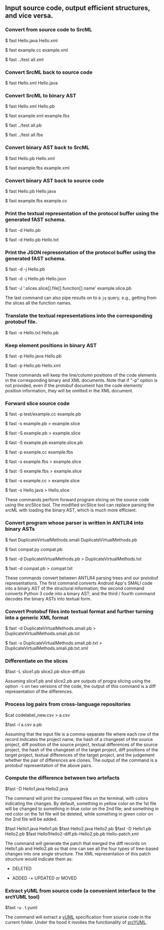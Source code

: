 ## Input source code, output efficient structures, and vice versa. 

### Convert from source code to SrcML

  $ fast Hello.java Hello.xml

  $ fast example.cc example.xml

  $ fast ../test all.xml

### Convert SrcML back to source code

  $ fast Hello.xml Hello.java

### Convert SrcML to binary AST

  $ fast Hello.xml Hello.pb

  $ fast example.xml example.fbs

  $ fast ../test all.pb

  $ fast ../test all.fbs

### Convert binary AST back to SrcML

  $ fast Hello.pb Hello.xml

  $ fast example.fbs example.xml

### Convert binary AST back to source code

  $ fast Hello.pb Hello.java
  
  $ fast example.fbs example.cc

### Print the textual representation of the protocol buffer using the generated fAST schema.

  $ fast -d Hello.pb

  $ fast -d Hello.pb Hello.txt

### Print the JSON representation of the protocol buffer using the generated fAST schema. 

  $ fast -d -j Hello.pb

  $ fast -d -j Hello.pb Hello.json

  $ fast -J '.slices.slice[].file[].function[].name' example.slice.pb

The last command can also pipe results on to a `jq` query, e.g., getting from the slices all the function names.

### Translate the textual representations into the corresponding protobuf file. 

  $ fast -e Hello.txt Hello.pb
  
### Keep element positions in binary AST

  $ fast -p Hello.java Hello.pb
  
  $ fast -p Hello.pb Hello.xml

These commands will keep the line/column positions of the code elements in the
corresponding binary and XML documents.  Note that if "-p" option is not
provided, even if the protobuf document has the code elements' position
information, they will be omitted in the XML document.

### Forward slice source code

  $ fast -p test/example.cc example.pb
  
  $ fast -s example.pb > example.slice
  
  $ fast -S example.pb > example.slice

  $ fast -S example.pb example.slice.pb

  $ fast -p example.cc example.fbs
	
  $ fast -s example.fbs > example.slice
	
  $ fast -S example.fbs > example.slice
	
  $ fast -s example.cc > example.slice

  $ fast -s Hello.java > Hello.slice

These commands perform forward program slicing on the source code using the
srcSlice tool.  The modified srcSlice tool can replace parsing the srcML with
loading the binary AST, which is much more efficient.

### Convert program whose parser is written in ANTLR4 into binary ASTs

  $ fast DuplicateVirtualMethods.smali DuplicateVirtualMethods.pb

  $ fast compat.py compat.pb

  $ fast -d DuplicateVirtualMethods.pb > DuplicateVirtualMethods.txt

  $ fast -d compat.pb > compat.txt
  
These commands convert between ANTLR4 parsing trees and our protobuf
representations. The first command converts Android App's SMALI code into a
binary AST of the structural information; the second command converts Python 3
code into a binary AST; and the third / fourth command decodes the binary ASTs
into textual form. 

### Convert Protobuf files into textual format and further turning into a generic XML format
  $ fast -d DuplicateVirtualMethods.smali.pb > DuplicateVirtualMethods.smali.pb.txt

  $ fast -x DuplicateVirtualMethods.smali.pb.txt > DuplicateVirtualMethods.smali.pb.txt.xml

### Differentiate on the slices

  $fast -L slice1.pb slice2.pb slice-diff.pb

Assuming slice1.pb and slice2.pb are outputs of progra slicing using the option
`-S` on two versions of the code, the output of this command is a diff
representation of the differences.

### Process log pairs from cross-language repositories
  $cat codelabel_new.csv > a.csv

  $fast -l a.csv a.pb

Assuming that the input file is a comma-separate file where each row of the
record indicates the project name, the hash of a changeset of the source
project, diff position of the source project, textual differences of the source
project, the hash of the changeset of the target project, diff positions of the
target project, textual differences of the target project, and the judgement
whether the pair of differences are clones.  The output of the command is a
protobuf representation of the above pairs.

### Compute the difference between two artefacts

  $fast -D Hello1.java Hello2.java

The command will print the compared files on the terminal, with colors
indicating the changes.  By default, something in yellow color on the 1st file
will be changed to something in blue color on the 2nd file; and something in
red color on the 1st file will be deleted, while something in green color on
the 2nd file will be added.

  $fast Hello1.java Hello1.pb
  $fast Hello2.java Hello2.pb
  $fast -D Hello1.pb Hello2.pb
  $fast Hello1Hello2-diff.pb-Hello2.pb.pb Hello-patch.xml

The command will generate the patch that merged the diff records on Hello1.pb and
Hello2.pb so that one can see all the four types of tree-based changes into 
one single structure. The XML representation of this patch structure would indicate
them as:
   -  DELETED
   +  ADDED
  -+  UPDATED or MOVED

### Extract yUML from source code (a convenient interface to the srcYUML tool)

  $fast -u . t.yuml

The command will extract a [yUML](https://yuml.me) specification from source code in the current folder. 
Under the hood it invokes the functionality of [srcYUML](https://github.com/srcML/srcUML).

